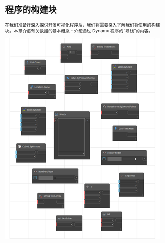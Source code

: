 # 程序的构建块

在我们准备好深入探讨开发可视化程序后，我们将需要深入了解我们将使用的构建块。本章介绍有关数据的基本概念 - 介绍通过 Dynamo 程序的“导线”的内容。 

![](../images/5-3/buildingblocksofprogram.png)
